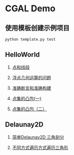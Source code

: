 # CGAL Demo

## 使用模板创建示例项目

``` python
python template.py test

```

## HelloWorld

1. [点和线段](HelloWorld/readme.md)

2. [浮点几何运算的问题](FloatCompute/readme.md)

3. [准确断言和准确构建](exact/readme.md)

4. [点集的凸包(一)](array_convex_hull_2/readme.md)
   
5. [点集的凸包（二）](convex_hull_yz/readme.md)

## Delaunay2D

1. [简单Delaunay2D 三角剖分](Delaunay2D/readme.md)
   
2. [不同方式遍历方式遍历三角形](for_loop_2/readme.md)

